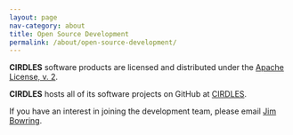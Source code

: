 ```yaml
---
layout: page
nav-category: about
title: Open Source Development
permalink: /about/open-source-development/
---
```


<p><strong>CIRDLES</strong> software products are licensed and distributed under the <a href="http://www.apache.org/licenses/LICENSE-2.0.html" target="_blank">Apache License, v. 2</a>.<p>

<p><strong>CIRDLES</strong> hosts all of its software projects on GitHub at <a href="https://github.com/Cirdles">CIRDLES</a>.</p>

If you have an interest in joining the development team, please email [Jim Bowring](mailto:bowringj@cofc.edu).